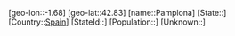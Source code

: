 ﻿---
location: [42.83,-1.68]
type: City
tags:
- geo/City


SpocWebEntityId: 33232
isDeleted: false
confidential: public

---
[geo-lon::-1.68]
[geo-lat::42.83]
[name::Pamplona]
[State::]
[Country::[Spain](geo/Continent/Europe/Spain.md)]
[StateId::]
[Population::]
[Unknown::]

